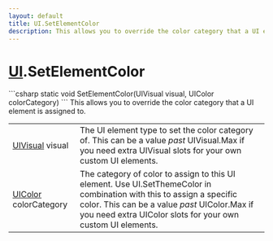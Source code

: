 ```yaml
---
layout: default
title: UI.SetElementColor
description: This allows you to override the color category that a UI element is assigned to.
---
```

# [UI]({{site.url}}/Pages/StereoKit/UI.html).SetElementColor

<div class='signature' markdown='1'>
```csharp
static void SetElementColor(UIVisual visual, UIColor colorCategory)
```
This allows you to override the color category that a UI
element is assigned to.
</div>

|  |  |
|--|--|
|[UIVisual]({{site.url}}/Pages/StereoKit/UIVisual.html) visual|The UI element type to set the color category             of. This can be a value _past_ UIVisual.Max if you need extra             UIVisual slots for your own custom UI elements.|
|[UIColor]({{site.url}}/Pages/StereoKit/UIColor.html) colorCategory|The category of color to assign to this             UI element. Use UI.SetThemeColor in combination with this to assign             a specific color. This can be a value _past_ UIColor.Max if you             need extra UIColor slots for your own custom UI elements.|




